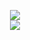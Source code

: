<!--
<table align="center">
  <tr>
    <td align="center">
      <h3>blithe_kitsune</h3>
      <img alt="blithe_kitsune" src="https://skins.mcstats.com/body/front/933b8a82-232b-43c4-bd89-ca83517f63c9?scale=1&fov=50&shadow=true&overlay=true&cropMeasurement=pixels&expandMeasurement=pixels&cropLeft=0&cropRight=0&cropTop=0&cropBottom=0&expandLeft=0&expandRight=0&expandTop=0&expandBottom=0&alwaysSquare=true&grayscale=false"/>
    </td>
    <td>
      

<br />

<p align="center">
  <a href="https://github.com/anuraghazra/github-readme-stats">
    <img src="https://github-readme-stats.vercel.app/api/top-langs/?username=qelli&show_icons=true&theme=midnight-purple" />
  </a>
</p>
    </td>
  </tr>
</table>
-->
<p align="center">
  <img src="docs/spinning_world.svg" />
  
  <br />
  
  <!-- <img src="https://shields.io/badge/-Links:-000" /> -->
  
  <a href="https://qelli.dev">
    <img src="https://shields.io/badge/-Web-9200c9" />
  </a>
</p>
